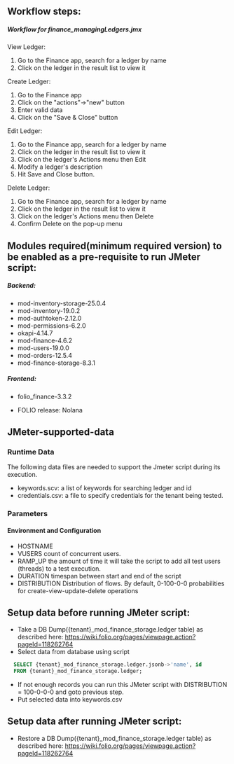 ## Workflow steps:

##### Workflow for finance_managingLedgers.jmx
View Ledger:

1. Go to the Finance app, search for a ledger by name
2. Click on the ledger in the result list to view it

Create Ledger: 

1. Go to the Finance app
2. Click on the "actions"->"new" button
3. Enter valid data
4. Click on the "Save & Close" button

Edit Ledger:

1. Go to the Finance app, search for a ledger by name
2. Click on the ledger in the result list to view it
3. Click on the ledger's Actions menu then Edit
4. Modify a ledger's description
5. Hit Save and Close button.

Delete Ledger:

1. Go to the Finance app, search for a ledger by name
2. Click on the ledger in the result list to view it
3. Click on the ledger's Actions menu then Delete
4. Confirm Delete on the pop-up menu

## Modules required(minimum required version) to be enabled as a pre-requisite to run JMeter script:
##### Backend:
- mod-inventory-storage-25.0.4
- mod-inventory-19.0.2
- mod-authtoken-2.12.0
- mod-permissions-6.2.0
- okapi-4.14.7
- mod-finance-4.6.2
- mod-users-19.0.0
- mod-orders-12.5.4
- mod-finance-storage-8.3.1
##### Frontend:
- folio_finance-3.3.2

- FOLIO release: Nolana

## JMeter-supported-data
### Runtime Data
The following data files are needed to support the Jmeter script during its execution.
- keywords.scv: a list of keywords for searching ledger and id
- credentials.csv: a file to specify credentials for the tenant being tested.

### Parameters
#### Environment and Configuration
- HOSTNAME
- VUSERS		count of concurrent users.
- RAMP_UP		the amount of time it will take the script to add all test users (threads) to a test execution.
- DURATION		timespan between start and end of the script
- DISTRIBUTION  Distribution of flows. By default, 0-100-0-0 probabilities for create-view-update-delete operations
## Setup data before running JMeter script:
- Take a DB Dump({tenant}_mod_finance_storage.ledger table) as described here:
  https://wiki.folio.org/pages/viewpage.action?pageId=118262764
- Select data from database using script 
```SQL
  SELECT {tenant}_mod_finance_storage.ledger.jsonb->'name', id
  FROM {tenant}_mod_finance_storage.ledger;
```
- If not enough records you can run this JMeter script with DISTRIBUTION = 100-0-0-0 and goto previous step.
- Put selected data into keywords.csv

## Setup data after running JMeter script:
- Restore a DB Dump({tenant}_mod_finance_storage.ledger table) as described here:
  https://wiki.folio.org/pages/viewpage.action?pageId=118262764